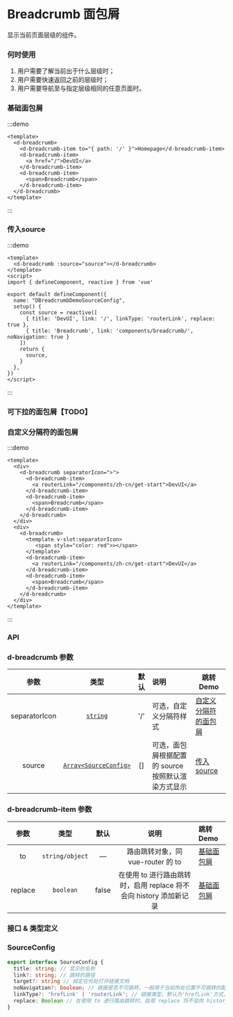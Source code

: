 # Breadcrumb 面包屑

显示当前页面层级的组件。

### 何时使用

1. 用户需要了解当前出于什么层级时；
2. 用户需要快速返回之前的层级时；
3. 用户需要导航至与指定层级相同的任意页面时。

### 基础面包屑

:::demo
```vue
<template>
  <d-breadcrumb>
    <d-breadcrumb-item to="{ path: '/' }">Homepage</d-breadcrumb-item>
    <d-breadcrumb-item>
      <a href="/">DevUI</a>
    </d-breadcrumb-item>
    <d-breadcrumb-item>
      <span>Breadcrumb</span>
    </d-breadcrumb-item>
  </d-breadcrumb>
</template>
```
::: 

### 传入source

:::demo
```vue
<template>
  <d-breadcrumb :source="source"></d-breadcrumb>
</template>
<script>
import { defineComponent, reactive } from 'vue'

export default defineComponent({
  name: "DBreadcrumbDemoSourceConfig",
  setup() {
    const source = reactive([
      { title: 'DevUI', link: '/', linkType: 'routerLink', replace: true },
      { title: 'Breadcrumb', link: 'components/breadcrumb/', noNavigation: true }
    ])  
    return {
      source,
    }
  },
})
</script>
```
:::

### 可下拉的面包屑【TODO】
### 自定义分隔符的面包屑

:::demo
```vue
<template>
  <div>
    <d-breadcrumb separatorIcon=">">
      <d-breadcrumb-item>
        <a routerLink="/components/zh-cn/get-start">DevUI</a>
      </d-breadcrumb-item>
      <d-breadcrumb-item>
        <span>Breadcrumb</span>
      </d-breadcrumb-item>
    </d-breadcrumb>
  </div>
  <div>
    <d-breadcrumb>
      <template v-slot:separatorIcon>
         <span style="color: red">></span>
      </template>
      <d-breadcrumb-item>
        <a routerLink="/components/zh-cn/get-start">DevUI</a>
      </d-breadcrumb-item>
      <d-breadcrumb-item>
        <span>Breadcrumb</span>
      </d-breadcrumb-item>
    </d-breadcrumb>
  </div>
</template>
```
:::
### API

### d-breadcrumb 参数

|     参数      |                  类型                  | 默认 | 说明                                               | 跳转 Demo                                     |
| :-----------: | :------------------------------------: | :--: | :------------------------------------------------- | --------------------------------------------- |
| separatorIcon |   [`string`](#自定义分隔符的面包屑)    | '/'  | 可选，自定义分隔符样式                             | [自定义分隔符的面包屑](#自定义分隔符的面包屑) |
|    source     | [`Array<SourceConfig>`](#SourceConfig) |  []  | 可选，面包屑根据配置的 source 按照默认渲染方式显示 | [传入source](#传入source)                     |

### d-breadcrumb-item 参数

|   参数   |                类型                | 默认  |                          说明                           | 跳转 Demo                         | 
| :------: | :--------------------------------: | :---: | :-----------------------------------------------------: | :-------------------------------- |
|to	| `string/object` | —	| 路由跳转对象，同 vue-router 的 to	| [基础面包屑](#基础面包屑) | 
|replace|	`boolean`	|	false | 在使用 to 进行路由跳转时，启用 replace 将不会向 history 添加新记录 | [基础面包屑](#基础面包屑) |

### 接口 & 类型定义

### SourceConfig

```ts
export interface SourceConfig {
  title: string; // 显示的名称
  link?: string; // 跳转的路径
  target?: string // 规定在何处打开链接文档
  noNavigation?: boolean; // 链接是否不可跳转，一般用于当前所处位置不可跳转的配置
  linkType?: 'hrefLink' | 'routerLink'; // 链接类型，默认为'hrefLink'方式，可选'hrefLink' 或 'routerLink'
  replace: Boolean // 在使用 to 进行路由跳转时，启用 replace 将不会向 history 添加新记录
}
```
